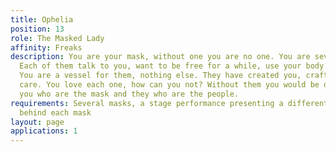 ```yaml
---
title: Ophelia
position: 13
role: The Masked Lady
affinity: Freaks
description: You are your mask, without one you are no one. You are several people.
  Each of them talk to you, want to be free for a while, use your body as theirs.
  You are a vessel for them, nothing else. They have created you, crafted you with
  care. You love each one, how can you not? Without them you would be dead. It is
  you who are the mask and they who are the people.
requirements: Several masks, a stage performance presenting a different personality
  behind each mask
layout: page
applications: 1
---
```


